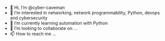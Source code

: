 - 👋 Hi, I’m @cyber-caveman
- 👀 I’m interested in networking, network programmability, Python, devops and cybersecurity
- 🌱 I’m currently learning automation with Python
- 💞️ I’m looking to collaborate on ...
- 📫 How to reach me ...

<!---
cyber-caveman/cyber-caveman is a ✨ special ✨ repository because its `README.md` (this file) appears on your GitHub profile.
You can click the Preview link to take a look at your changes.
--->
